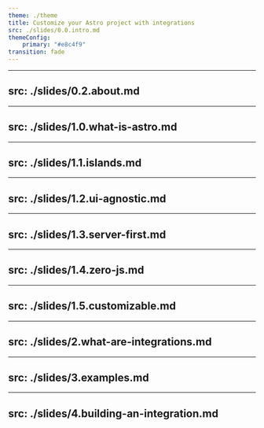 ```yaml
---
theme: ./theme
title: Customize your Astro project with integrations
src: ./slides/0.0.intro.md
themeConfig:
    primary: "#e8c4f9"
transition: fade
---
```


---
src: ./slides/0.2.about.md
---

---
src: ./slides/1.0.what-is-astro.md
---

---
src: ./slides/1.1.islands.md
---

---
src: ./slides/1.2.ui-agnostic.md
---

---
src: ./slides/1.3.server-first.md
---

---
src: ./slides/1.4.zero-js.md
---

---
src: ./slides/1.5.customizable.md
---

---
src: ./slides/2.what-are-integrations.md
---

---
src: ./slides/3.examples.md
---

---
src: ./slides/4.building-an-integration.md
---
